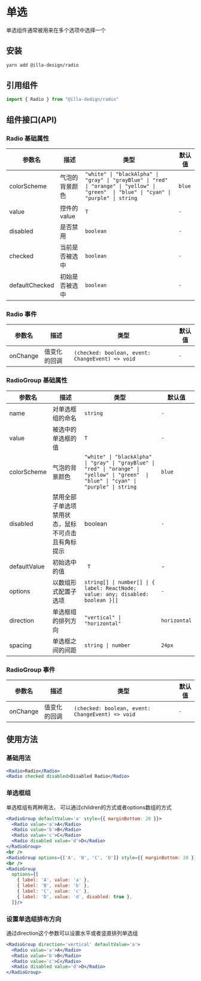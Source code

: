# 单选

单选组件通常被用来在多个选项中选择一个

## 安装

```bash
yarn add @illa-design/radio
```

## 引用组件

```jsx
import { Radio } from "@illa-dedign/radio"
```

## 组件接口(API)

### Radio 基础属性

| 参数名         | 描述           | 类型                                                         | 默认值 |
| -------------- | -------------- | ------------------------------------------------------------ | ------ |
| colorScheme    | 气泡的背景颜色 | `"white" \| "blackAlpha" \| "gray" \| "grayBlue" \| "red" \| "orange" \| "yellow" \| "green"  \| "blue" \| "cyan" \| "purple" \| string` | `blue` |
| value          | 控件的 value   | `T`                                                            | `-`      |
| disabled       | 是否禁用       | `boolean`                                                      | `-`      |
| checked        | 当前是否被选中 | `boolean`                                                      | `-`      |
| defaultChecked | 初始是否被选中 | `boolean`                                                      | `-`      |

### Radio 事件

| 参数名   | 描述         | 类型                                           | 默认值 |
| -------- | ------------ | ---------------------------------------------- | ------ |
| onChange | 值变化的回调 | `(checked: boolean, event: ChangeEvent) => void` | `-`     |

### RadioGroup 基础属性

| 参数名       | 描述                                                | 类型                                                         | 默认值       |
| ------------ | --------------------------------------------------- | ------------------------------------------------------------ | ------------ |
| name         | 对单选框组的命名                                    | `string`                                                       | `- `           |
| value        | 被选中的单选框的值                                  | `T`                                                            | `-`            |
| colorScheme  | 气泡的背景颜色                                      | `"white" \| "blackAlpha" \| "gray" \| "grayBlue" \| "red" \| "orange" \| "yellow" \| "green"  \| "blue" \| "cyan" \| "purple" \| string` | `blue`       |
| disabled     | 禁用全部子单选项 禁用状态，鼠标不可点击且有角标提示 | boolean                                                      | `-`            |
| defaultValue | 初始选中的值                                        |` T`                                                            | -            |
| options      | 以数组形式配置子选项                                | `string[] \| number[] \| { label: ReactNode; value: any; disabled: boolean }[]` | `- `           |
| direction    | 单选框组的排列方向                                  | `"vertical" \| "horizontal"`                                   |` horizontal `|
| spacing      | 单选框之间的间距                                    |` string \| number  `                                           | `24px `      |

### RadioGroup 事件

| 参数名   | 描述         | 类型                                           | 默认值 |
| -------- | ------------ | ---------------------------------------------- | ------ |
| onChange | 值变化的回调 | `(checked: boolean, event: ChangeEvent) => void` | `- `     |

### 

## 使用方法

### 基础用法

```jsx
<Radio>Radio</Radio>
<Radio checked disabled>Disabled Radio</Radio>
```

### 单选框组

单选框组有两种用法， 可以通过children的方式或者options数组的方式

```jsx
<RadioGroup defaultValue='a' style={{ marginBottom: 20 }}>
  <Radio value='a'>A</Radio>
  <Radio value='b'>B</Radio>
  <Radio value='c'>C</Radio>
  <Radio disabled value='d'>D</Radio>
</RadioGroup>
<br />
<RadioGroup options={['A', 'B', 'C', 'D']} style={{ marginBottom: 20 }} />
<br />
<RadioGroup
  options={[
    { label: 'A', value: 'a' },
    { label: 'B', value: 'b' },
    { label: 'C', value: 'c' },
    { label: 'D', value: 'd', disabled: true },
  ]}/>
```

### 设置单选组排布方向

通过direction这个参数可以设置水平或者竖直排列单选组

```jsx
<RadioGroup direction='vertical' defaultValue='a'>
  <Radio value='a'>A</Radio>
  <Radio value='b'>B</Radio>
  <Radio value='c'>C</Radio>
  <Radio disabled value='d'>D</Radio>
</RadioGroup>
```

